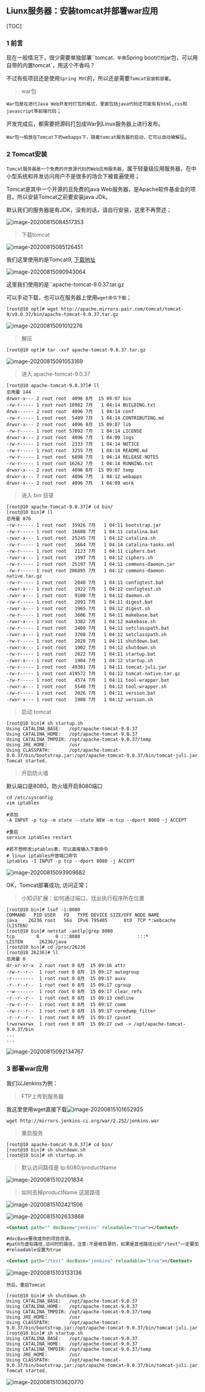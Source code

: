 ## Liunx服务器：安装tomcat并部署war应用

[TOC]

### 1 前言

现在一般情况下，很少需要单独部署``tomcat`，毕竟`Spring boot`打的`jar包，可以用自带的内置tomcat`，用这个不香吗？

不过有些项目还是使用`Spring MVC`的，所以还是需要`Tomcat安装和部署`。

> war包

`War包是在进行Java Web开发时打包的格式，里面包括java代码还可能有有html,css和javascript等前端代码`；

开发完成后，都需要把源码打包成War到Linux服务器上进行发布。

`War包一般放在Tomcat下的webapps下，随着tomcat服务器的启动，它可以自动被解压`。

### 2 Tomcat安装

`Tomcat服务器是一个免费的开放源代码的Web应用服务器`，属于轻量级应用服务器，在中小型系统和并发访问用户不是很多的场合下被普遍使用；

Tomcat是其中一个开源的且免费的java Web服务器，是Apache软件基金会的项目，所以安装Tomcat之前要安装java JDk。

默认我们的服务器是有JDK，没有的话，请自行安装，这里不再赘述；

![image-20200815084517353](assets/image-20200815084517353.png)

> 下载tomcat

![image-20200815085126451](assets/image-20200815085126451.png)

我们这里使用的是Tomcat9, [下载地址](https://tomcat.apache.org/download-90.cgi)

![image-20200815090943064](assets/image-20200815090943064.png)

这里我们使用的是``apache-tomcat-9.0.37.tar.gz

可以手动下载，也可以在服务器上使用``wget命令下载``；

~~~shell
[root@10 opt]# wget http://apache.mirrors.pair.com/tomcat/tomcat-9/v9.0.37/bin/apache-tomcat-9.0.37.tar.gz
~~~

![image-20200815091012276](assets/image-20200815091012276.png)

> 解压

~~~shell
[root@10 opt]# tar -xvf apache-tomcat-9.0.37.tar.gz
~~~

![image-20200815091053169](assets/image-20200815091053169.png)

> 进入 apache-tomcat-9.0.37

~~~shell
[root@10 apache-tomcat-9.0.37]# ll
总用量 144
drwxr-x--- 2 root root  4096 8月  15 09:07 bin
-rw-r----- 1 root root 18982 7月   1 04:14 BUILDING.txt
drwx------ 2 root root  4096 7月   1 04:14 conf
-rw-r----- 1 root root  5409 7月   1 04:14 CONTRIBUTING.md
drwxr-x--- 2 root root  4096 8月  15 09:07 lib
-rw-r----- 1 root root 57092 7月   1 04:14 LICENSE
drwxr-x--- 2 root root  4096 7月   1 04:09 logs
-rw-r----- 1 root root  2333 7月   1 04:14 NOTICE
-rw-r----- 1 root root  3255 7月   1 04:14 README.md
-rw-r----- 1 root root  6898 7月   1 04:14 RELEASE-NOTES
-rw-r----- 1 root root 16262 7月   1 04:14 RUNNING.txt
drwxr-x--- 2 root root  4096 8月  15 09:07 temp
drwxr-x--- 7 root root  4096 7月   1 04:12 webapps
drwxr-x--- 2 root root  4096 7月   1 04:09 work
~~~

> 进入 bin 目录

~~~shell
[root@10 apache-tomcat-9.0.37]# cd bin/
[root@10 bin]# ll
总用量 876
-rw-r----- 1 root root  35926 7月   1 04:11 bootstrap.jar
-rw-r----- 1 root root  16608 7月   1 04:11 catalina.bat
-rwxr-x--- 1 root root  25245 7月   1 04:12 catalina.sh
-rw-r----- 1 root root   1664 7月   1 04:14 catalina-tasks.xml
-rw-r----- 1 root root   2123 7月   1 04:11 ciphers.bat
-rwxr-x--- 1 root root   1997 7月   1 04:12 ciphers.sh
-rw-r----- 1 root root  25197 7月   1 04:11 commons-daemon.jar
-rw-r----- 1 root root 206895 7月   1 04:12 commons-daemon-native.tar.gz
-rw-r----- 1 root root   2040 7月   1 04:11 configtest.bat
-rwxr-x--- 1 root root   1922 7月   1 04:12 configtest.sh
-rwxr-x--- 1 root root   9100 7月   1 04:12 daemon.sh
-rw-r----- 1 root root   2091 7月   1 04:11 digest.bat
-rwxr-x--- 1 root root   1965 7月   1 04:12 digest.sh
-rw-r----- 1 root root   3606 7月   1 04:11 makebase.bat
-rwxr-x--- 1 root root   3382 7月   1 04:12 makebase.sh
-rw-r----- 1 root root   3460 7月   1 04:11 setclasspath.bat
-rwxr-x--- 1 root root   3708 7月   1 04:12 setclasspath.sh
-rw-r----- 1 root root   2020 7月   1 04:11 shutdown.bat
-rwxr-x--- 1 root root   1902 7月   1 04:12 shutdown.sh
-rw-r----- 1 root root   2022 7月   1 04:11 startup.bat
-rwxr-x--- 1 root root   1904 7月   1 04:12 startup.sh
-rw-r----- 1 root root  49301 7月   1 04:11 tomcat-juli.jar
-rw-r----- 1 root root 419572 7月   1 04:12 tomcat-native.tar.gz
-rw-r----- 1 root root   4574 7月   1 04:11 tool-wrapper.bat
-rwxr-x--- 1 root root   5540 7月   1 04:12 tool-wrapper.sh
-rw-r----- 1 root root   2026 7月   1 04:11 version.bat
-rwxr-x--- 1 root root   1908 7月   1 04:12 version.sh
~~~

> 启动 tomcat

~~~shell
[root@10 bin]# sh startup.sh 
Using CATALINA_BASE:   /opt/apache-tomcat-9.0.37
Using CATALINA_HOME:   /opt/apache-tomcat-9.0.37
Using CATALINA_TMPDIR: /opt/apache-tomcat-9.0.37/temp
Using JRE_HOME:        /usr
Using CLASSPATH:       /opt/apache-tomcat-9.0.37/bin/bootstrap.jar:/opt/apache-tomcat-9.0.37/bin/tomcat-juli.jar
Tomcat started.
~~~

> 开启防火墙

默认端口是8080，防火墙开启8080端口

~~~shell
cd /etc/sysconfig
vim iptables

#添加
-A INPUT -p tcp -m state --state NEW -m tcp --dport 8080 -j ACCEPT

#重启
service iptables restart

#若不想修改iptables表，可以直接输入下面命令
# linux iptables开放端口命令
iptables -I INPUT -p tcp --dport 8080 -j ACCEPT  
~~~

![image-20200815093909682](assets/image-20200815093909682.png)

OK，Tomcat部署成功, 访问正常；

> 小知识扩展：如何通过端口，找出执行程序所在位置

~~~shell
[root@10 bin]# lsof -i:8080
COMMAND   PID USER   FD   TYPE DEVICE SIZE/OFF NODE NAME
java    26236 root   56u  IPv6 795405      0t0  TCP *:webcache (LISTEN)
[root@10 bin]# netstat -antlp|grep 8080
tcp        0      0 :::8080                     :::*                        LISTEN      26236/java          
[root@10 bin]# cd /proc/26236
[root@10 26236]# ll
总用量 0
dr-xr-xr-x  2 root root 0 8月  15 09:16 attr
-rw-r--r--  1 root root 0 8月  15 09:17 autogroup
-r--------  1 root root 0 8月  15 09:17 auxv
-r--r--r--  1 root root 0 8月  15 09:17 cgroup
--w-------  1 root root 0 8月  15 09:17 clear_refs
-r--r--r--  1 root root 0 8月  15 09:13 cmdline
-rw-r--r--  1 root root 0 8月  15 09:17 comm
-rw-r--r--  1 root root 0 8月  15 09:17 coredump_filter
-r--r--r--  1 root root 0 8月  15 09:17 cpuset
lrwxrwxrwx  1 root root 0 8月  15 09:17 cwd -> /opt/apache-tomcat-9.0.37/bin
...
...
~~~

![image-20200815092134767](assets/image-20200815092134767.png)

### 3 部署war应用

我们以Jenkins为例：

> FTP上传到服务器

我这里使用wget直接下载![image-20200815101652925](assets/image-20200815101652925.png)

~~~shell
wget http://mirrors.jenkins-ci.org/war/2.252/jenkins.war
~~~

> 重启服务

~~~shell
[root@10 apache-tomcat-9.0.37]# cd bin/
[root@10 bin]# sh shutdown.sh
[root@10 bin]# sh startup.sh
~~~

> 默认访问路径是 Ip:8080/productName

![image-20200815102201834](assets/image-20200815102201834.png)

> 如何去掉productName 这层路径

![image-20200815102421506](assets/image-20200815102421506.png)

![image-20200815102633868](assets/image-20200815102633868.png)

~~~xml
<Context path="" docBase="jenkins" reloadable="true"></Context>

#docBase要改成你的项目目录。
#path为虚拟路径,访问时的路径，注意:不是根目录的，如果是其他路径比如"/test"一定要加"/"" debug建议设置为0
#reloadable设置为true

<Context path="/test" docBase="jenkins" reloadable="true"></Context>
~~~

![image-20200815103133136](assets/image-20200815103133136.png)

`然后，重启Tomcat`

~~~shell
[root@10 bin]# sh shutdown.sh 
Using CATALINA_BASE:   /opt/apache-tomcat-9.0.37
Using CATALINA_HOME:   /opt/apache-tomcat-9.0.37
Using CATALINA_TMPDIR: /opt/apache-tomcat-9.0.37/temp
Using JRE_HOME:        /usr
Using CLASSPATH:       /opt/apache-tomcat-9.0.37/bin/bootstrap.jar:/opt/apache-tomcat-9.0.37/bin/tomcat-juli.jar
[root@10 bin]# sh startup.sh 
Using CATALINA_BASE:   /opt/apache-tomcat-9.0.37
Using CATALINA_HOME:   /opt/apache-tomcat-9.0.37
Using CATALINA_TMPDIR: /opt/apache-tomcat-9.0.37/temp
Using JRE_HOME:        /usr
Using CLASSPATH:       /opt/apache-tomcat-9.0.37/bin/bootstrap.jar:/opt/apache-tomcat-9.0.37/bin/tomcat-juli.jar
Tomcat started.
~~~

![image-20200815103620770](assets/image-20200815103620770.png)

